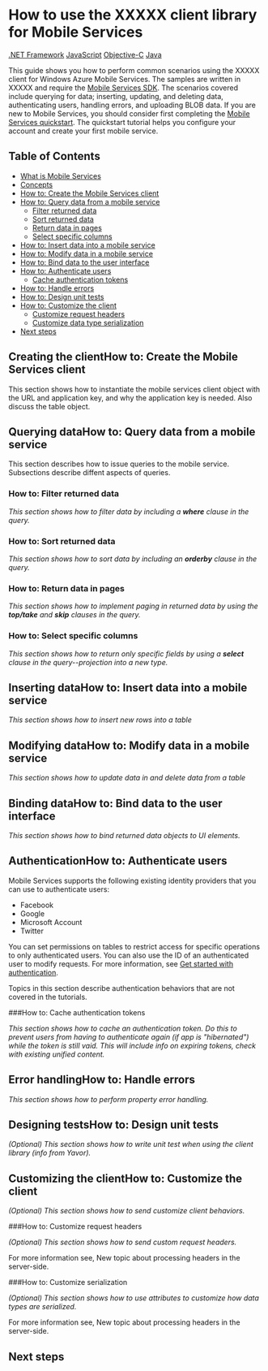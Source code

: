 <properties linkid="mobile-services-how-to-XXXXX-client" urlDisplayName="XXXXX Client Library" pageTitle="How to use the XXXXX client library - Windows Azure Mobile Services feature guide" metaKeywords="Windows Azure Mobile Services, Mobile Service XXXXX client library, XXXXX client library" writer="glenga" metaDescription="Learn how to use the XXXXX client library for Windows Azure Mobile Services." metaCanonical="" disqusComments="1" umbracoNaviHide="0" />





# How to use the XXXXX client library for Mobile Services

<div class="dev-center-tutorial-selector"> 
	<a href="/en-us/develop/mobile/how-to-guides/how-to-dotnet-client" title=".NET Framework">.NET Framework</a>
    <a href="/en-us/develop/mobile/how-to-guides/how-to-js-client" title="JavaScript">JavaScript</a> 
	<a href="/en-us/develop/mobile/how-to-guides/how-to-ios-client" title="Objective-C">Objective-C</a> 
	<a href="/en-us/develop/mobile/how-to-guides/how-to-android-client" title="Java">Java</a>
</div>	


This guide shows you how to perform common scenarios using the XXXXX client for Windows Azure Mobile Services. The samples are written in XXXXX and require the [Mobile Services SDK]. The scenarios covered include querying for data; inserting, updating, and deleting data, authenticating users, handling errors, and uploading BLOB data. If you are new to Mobile Services, you should consider first completing the [Mobile Services quickstart][Get started with Mobile Services]. The quickstart tutorial helps you configure your account and create your first mobile service.

## Table of Contents

- [What is Mobile Services][]
- [Concepts][]
- [How to: Create the Mobile Services client][]
- [How to: Query data from a mobile service][]
	- [Filter returned data]
    - [Sort returned data]
	- [Return data in pages]
	- [Select specific columns]
- [How to: Insert data into a mobile service]
- [How to: Modify data in a mobile service]
- [How to: Bind data to the user interface]
- [How to: Authenticate users]
	- [Cache authentication tokens]
- [How to: Handle errors]
- [How to: Design unit tests]
- [How to: Customize the client]
	- [Customize request headers]
	- [Customize data type serialization]
- [Next steps][]

<div chunk="../chunks/mobile-services-concepts.md" />

<h2><a name="create-client"></a><span class="short-header">Creating the client</span>How to: Create the Mobile Services client</h2>

This section shows how to instantiate the mobile services client object with the URL and application key, and why the application key is needed. Also discuss the table object.

<h2><a name="querying"></a><span class="short-header">Querying data</span>How to: Query data from a mobile service</h2>

This section describes how to issue queries to the mobile service. Subsections describe diffent aspects of queries.

### <a name="filtering"></a>How to: Filter returned data

_This section shows how to filter data by including a **where** clause in the query._

### <a name="sorting"></a>How to: Sort returned data

_This section shows how to sort data by including an **orderby** clause in the query._

### <a name="paging"></a>How to: Return data in pages

_This section shows how to implement paging in returned data by using the **top/take** and **skip** clauses in the query._

### <a name="selecting"></a>How to: Select specific columns

_This section shows how to return only specific fields by using a **select** clause in the query--projection into a new type._

<h2><a name="inserting"></a><span class="short-header">Inserting data</span>How to: Insert data into a mobile service</h2>

_This section shows how to insert new rows into a table_

<h2><a name="modifying"></a><span class="short-header">Modifying data</span>How to: Modify data in a mobile service</h2>

_This section shows how to update data in and delete data from a table_

<h2><a name="binding"></a><span class="short-header">Binding data</span>How to: Bind data to the user interface</h2>

_This section shows how to bind returned data objects to UI elements._

<h2><a name="authentication"></a><span class="short-header">Authentication</span>How to: Authenticate users</h2>

Mobile Services supports the following existing identity providers that you can use to authenticate users:

- Facebook
- Google 
- Microsoft Account
- Twitter

You can set permissions on tables to restrict access for specific operations to only authenticated users. You can also use the ID of an authenticated user to modify requests. For more information, see [Get started with authentication].

Topics in this section describe authentication behaviors that are not covered in the tutorials.

###<a name="caching-tokens"></a>How to: Cache authentication tokens

_This section shows how to cache an authentication token. Do this to prevent users from having to authenticate again (if app is "hibernated") while the token is still vaid. This will include info on expiring tokens, check with existing unified content._

<h2><a name="errors"></a><span class="short-header">Error handling</span>How to: Handle errors</h2>

_This section shows how to perform property error handling._

<h2><a name="#unit-testing"></a><span class="short-header">Designing tests</span>How to: Design unit tests</h2>

_(Optional) This section shows how to write unit test when using the client library (info from Yavor)._

<h2><a name="#customizing"></a><span class="short-header">Customizing the client</span>How to: Customize the client</h2>

_(Optional) This section shows how to send customize client behaviors._

###<a name="custom-headers"></a>How to: Customize request headers

_(Optional) This section shows how to send custom request headers._

For more information see, New topic about processing headers in the server-side.

###<a name="custom-serialization"></a>How to: Customize serialization

_(Optional) This section shows how to use attributes to customize how data types are serialized._

For more information see, New topic about processing headers in the server-side.

## <a name="next-steps"></a>Next steps

<!-- Anchors. -->

[What is Mobile Services]: #what-is
[Concepts]: #concepts
[How to: Create the Mobile Services client]: #create-client
[How to: Query data from a mobile service]: #querying
[Filter returned data]: #filtering
[Sort returned data]: #sorting
[Return data in pages]: #paging
[Select specific columns]: #selecting
[How to: Bind data to the user interface]: #binding
[How to: Insert data into a mobile service]: #inserting
[How to: Modify data in a mobile service]: #modifying
[How to: Authenticate users]: #authentication
[Cache authentication tokens]: #caching-tokens
[How to: Upload images and large files]: #blobs
[How to: Handle errors]: #errors
[How to: Design unit tests]: #unit-testing 
[How to: Customize the client]: #customizing
[Customize request headers]: #custom-headers
[Customize data type serialization]: #custom-serialization
[Next Steps]: #next-steps

<!-- Images. -->

<!-- URLs. -->
[Get started with Mobile Services]: ../tutorials/mobile-services-get-started-XXXXX.md
[Mobile Services SDK]: http://go.microsoft.com/fwlink/?LinkId=257545
[Get started with authentication]: ./mobile-services-get-started-with-users-XXXXX.md